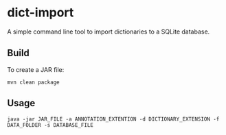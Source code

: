# dict-import
A simple command line tool to import dictionaries to a SQLite database.

## Build
To create a JAR file:
~~~~
mvn clean package
~~~~

## Usage
~~~~
java -jar JAR_FILE -a ANNOTATION_EXTENTION -d DICTIONARY_EXTENSION -f DATA_FOLDER -s DATABASE_FILE
~~~~
